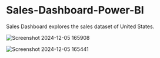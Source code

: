 # Sales-Dashboard-Power-BI
Sales Dashboard explores the sales dataset of United States.



![Screenshot 2024-12-05 165908](https://github.com/user-attachments/assets/5f928279-69cb-4405-8c1e-43f164bb1a69)

![Screenshot 2024-12-05 165441](https://github.com/user-attachments/assets/903d4d3f-a717-445e-b79a-ad89e71ace68)
